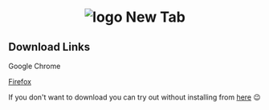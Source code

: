 <div align="center">

# ![logo](https://github.com/Miyunn/new-tab-extension/blob/master/public/icon32.png?raw=true) New Tab

</div>

## Download Links

Google Chrome

[Firefox](https://addons.mozilla.org/en-US/firefox/addon/new-tab-public-beta/)

If you don't want to download you can try out without installing from [here](https://new-tab-demo.vercel.app/) 😉
